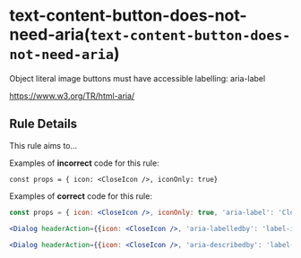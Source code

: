 # text-content-button-does-not-need-aria(`text-content-button-does-not-need-aria`)

Object literal image buttons must have accessible labelling: aria-label

<https://www.w3.org/TR/html-aria/>

## Rule Details

This rule aims to...

Examples of **incorrect** code for this rule:

```tsx
const props = { icon: <CloseIcon />, iconOnly: true}
```

Examples of **correct** code for this rule:

```jsx
const props = { icon: <CloseIcon />, iconOnly: true, 'aria-label': 'Close' }
```

```jsx
<Dialog headerAction={{icon: <CloseIcon />, 'aria-labelledby': 'label-id-4', title: 'Close', onClick: ''}} footerAction={{icon: <CancelIcon />, content: 'Close'}} />
```

```jsx
<Dialog headerAction={{icon: <CloseIcon />, 'aria-describedby': 'label-id-4', title: 'Close', onClick: ''}} footerAction={{icon: <CancelIcon />, content: 'Close'}} />
```
